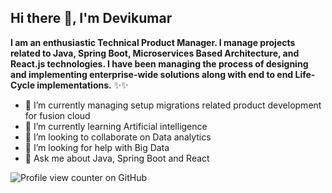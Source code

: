 ## Hi there 👋, I'm Devikumar

**I am an enthusiastic Technical Product Manager. I manage projects related to Java, Spring Boot, Microservices Based Architecture, and React.js technologies. I have been managing the process of designing and implementing enterprise-wide solutions along with end to end Life-Cycle implementations.**
✨✨

- 🔭 I’m currently managing setup migrations related product development for fusion cloud
- 🌱 I’m currently learning Artificial intelligence
- 👯 I’m looking to collaborate on Data analytics
- 🤔 I’m looking for help with Big Data
- 💬 Ask me about Java, Spring Boot and React

![Profile view counter on GitHub](https://komarev.com/ghpvc/?username=devikumar)
